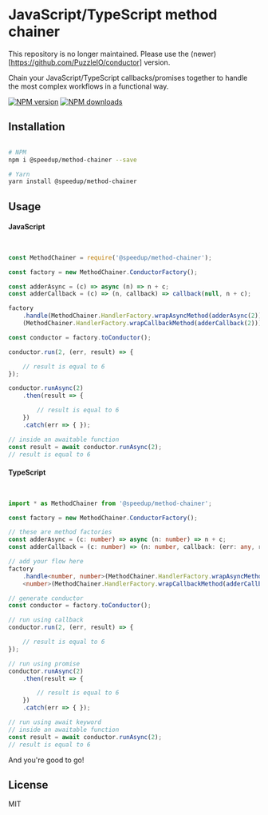 # JavaScript/TypeScript method chainer

This repository is no longer maintained. Please use the (newer)[https://github.com/PuzzleIO/conductor] version.

Chain your JavaScript/TypeScript callbacks/promises together to handle the most complex workflows in a functional way.

[![NPM version][npm-image]][npm-url]
[![NPM downloads][downloads-image]][downloads-url]

## Installation

```sh

# NPM
npm i @speedup/method-chainer --save

# Yarn
yarn install @speedup/method-chainer

```

## Usage

#### JavaScript

```js


const MethodChainer = require('@speedup/method-chainer');

const factory = new MethodChainer.ConductorFactory();

const adderAsync = (c) => async (n) => n + c;
const adderCallback = (c) => (n, callback) => callback(null, n + c);

factory
    .handle(MethodChainer.HandlerFactory.wrapAsyncMethod(adderAsync(2)))
    (MethodChainer.HandlerFactory.wrapCallbackMethod(adderCallback(2)));

const conductor = factory.toConductor();

conductor.run(2, (err, result) => {

    // result is equal to 6
});

conductor.runAsync(2)
    .then(result => {

        // result is equal to 6
    })
    .catch(err => { });

// inside an awaitable function
const result = await conductor.runAsync(2);
// result is equal to 6

```

#### TypeScript

```ts


import * as MethodChainer from '@speedup/method-chainer';

const factory = new MethodChainer.ConductorFactory();

// these are method factories
const adderAsync = (c: number) => async (n: number) => n + c;
const adderCallback = (c: number) => (n: number, callback: (err: any, result: number) => void): void => callback(null, n + c);

// add your flow here
factory
    .handle<number, number>(MethodChainer.HandlerFactory.wrapAsyncMethod(adderAsync(2)))
    <number>(MethodChainer.HandlerFactory.wrapCallbackMethod(adderCallback(2)));

// generate conductor
const conductor = factory.toConductor();

// run using callback
conductor.run(2, (err, result) => {

    // result is equal to 6
});

// run using promise
conductor.runAsync(2)
    .then(result => {

        // result is equal to 6
    })
    .catch(err => { });

// run using await keyword
// inside an awaitable function
const result = await conductor.runAsync(2);
// result is equal to 6

```

And you're good to go!

## License

MIT

[npm-image]: https://img.shields.io/npm/v/@speedup/method-chainer.svg?color=orange
[npm-url]: https://npmjs.org/package/@speedup/method-chainer
[downloads-image]: https://img.shields.io/npm/dt/@speedup/method-chainer.svg
[downloads-url]: https://npmjs.org/package/@speedup/method-chainer
